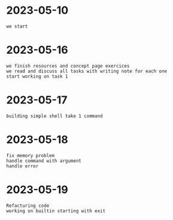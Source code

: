 # 2023-05-10
	we start
# 2023-05-16
	we finish resources and concept page exercices
	we read and discuss all tasks with writing note for each one
	start working on task 1
# 2023-05-17
	building simple shell take 1 command
# 2023-05-18
	fix memory problem
	handle command with argument
	handle error
# 2023-05-19
	Refacturing code
	working on builtin starting with exit
